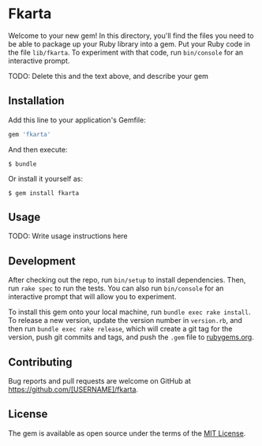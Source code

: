 # Fkarta

Welcome to your new gem! In this directory, you'll find the files you need to be able to package up your Ruby library into a gem. Put your Ruby code in the file `lib/fkarta`. To experiment with that code, run `bin/console` for an interactive prompt.

TODO: Delete this and the text above, and describe your gem

## Installation

Add this line to your application's Gemfile:

```ruby
gem 'fkarta'
```

And then execute:

    $ bundle

Or install it yourself as:

    $ gem install fkarta

## Usage

TODO: Write usage instructions here

## Development

After checking out the repo, run `bin/setup` to install dependencies. Then, run `rake spec` to run the tests. You can also run `bin/console` for an interactive prompt that will allow you to experiment.

To install this gem onto your local machine, run `bundle exec rake install`. To release a new version, update the version number in `version.rb`, and then run `bundle exec rake release`, which will create a git tag for the version, push git commits and tags, and push the `.gem` file to [rubygems.org](https://rubygems.org).

## Contributing

Bug reports and pull requests are welcome on GitHub at https://github.com/[USERNAME]/fkarta.

## License

The gem is available as open source under the terms of the [MIT License](http://opensource.org/licenses/MIT).
